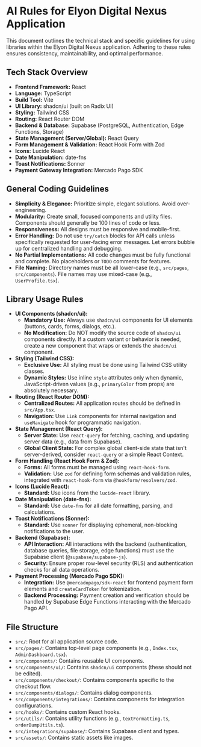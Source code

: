 # AI Rules for Elyon Digital Nexus Application

This document outlines the technical stack and specific guidelines for using libraries within the Elyon Digital Nexus application. Adhering to these rules ensures consistency, maintainability, and optimal performance.

## Tech Stack Overview

*   **Frontend Framework:** React
*   **Language:** TypeScript
*   **Build Tool:** Vite
*   **UI Library:** shadcn/ui (built on Radix UI)
*   **Styling:** Tailwind CSS
*   **Routing:** React Router DOM
*   **Backend & Database:** Supabase (PostgreSQL, Authentication, Edge Functions, Storage)
*   **State Management (Server/Global):** React Query
*   **Form Management & Validation:** React Hook Form with Zod
*   **Icons:** Lucide React
*   **Date Manipulation:** date-fns
*   **Toast Notifications:** Sonner
*   **Payment Gateway Integration:** Mercado Pago SDK

## General Coding Guidelines

*   **Simplicity & Elegance:** Prioritize simple, elegant solutions. Avoid over-engineering.
*   **Modularity:** Create small, focused components and utility files. Components should generally be 100 lines of code or less.
*   **Responsiveness:** All designs must be responsive and mobile-first.
*   **Error Handling:** Do not use `try/catch` blocks for API calls unless specifically requested for user-facing error messages. Let errors bubble up for centralized handling and debugging.
*   **No Partial Implementations:** All code changes must be fully functional and complete. No placeholders or `TODO` comments for features.
*   **File Naming:** Directory names must be all lower-case (e.g., `src/pages`, `src/components`). File names may use mixed-case (e.g., `UserProfile.tsx`).

## Library Usage Rules

*   **UI Components (shadcn/ui):**
    *   **Mandatory Use:** Always use `shadcn/ui` components for UI elements (buttons, cards, forms, dialogs, etc.).
    *   **No Modification:** Do NOT modify the source code of `shadcn/ui` components directly. If a custom variant or behavior is needed, create a new component that wraps or extends the `shadcn/ui` component.
*   **Styling (Tailwind CSS):**
    *   **Exclusive Use:** All styling must be done using Tailwind CSS utility classes.
    *   **Dynamic Styles:** Use inline `style` attributes only when dynamic, JavaScript-driven values (e.g., `primaryColor` from props) are absolutely necessary.
*   **Routing (React Router DOM):**
    *   **Centralized Routes:** All application routes should be defined in `src/App.tsx`.
    *   **Navigation:** Use `Link` components for internal navigation and `useNavigate` hook for programmatic navigation.
*   **State Management (React Query):**
    *   **Server State:** Use `react-query` for fetching, caching, and updating server data (e.g., data from Supabase).
    *   **Global Client State:** For complex global client-side state that isn't server-derived, consider `react-query` or a simple React Context.
*   **Form Handling (React Hook Form & Zod):**
    *   **Forms:** All forms must be managed using `react-hook-form`.
    *   **Validation:** Use `zod` for defining form schemas and validation rules, integrated with `react-hook-form` via `@hookform/resolvers/zod`.
*   **Icons (Lucide React):**
    *   **Standard:** Use icons from the `lucide-react` library.
*   **Date Manipulation (date-fns):**
    *   **Standard:** Use `date-fns` for all date formatting, parsing, and calculations.
*   **Toast Notifications (Sonner):**
    *   **Standard:** Use `sonner` for displaying ephemeral, non-blocking notifications to the user.
*   **Backend (Supabase):**
    *   **API Interaction:** All interactions with the backend (authentication, database queries, file storage, edge functions) must use the Supabase client (`@supabase/supabase-js`).
    *   **Security:** Ensure proper row-level security (RLS) and authentication checks for all data operations.
*   **Payment Processing (Mercado Pago SDK):**
    *   **Integration:** Use `@mercadopago/sdk-react` for frontend payment form elements and `createCardToken` for tokenization.
    *   **Backend Processing:** Payment creation and verification should be handled by Supabase Edge Functions interacting with the Mercado Pago API.

## File Structure

*   `src/`: Root for all application source code.
*   `src/pages/`: Contains top-level page components (e.g., `Index.tsx`, `AdminDashboard.tsx`).
*   `src/components/`: Contains reusable UI components.
*   `src/components/ui/`: Contains `shadcn/ui` components (these should not be edited).
*   `src/components/checkout/`: Contains components specific to the checkout flow.
*   `src/components/dialogs/`: Contains dialog components.
*   `src/components/integrations/`: Contains components for integration configurations.
*   `src/hooks/`: Contains custom React hooks.
*   `src/utils/`: Contains utility functions (e.g., `textFormatting.ts`, `orderBumpUtils.ts`).
*   `src/integrations/supabase/`: Contains Supabase client and types.
*   `src/assets/`: Contains static assets like images.